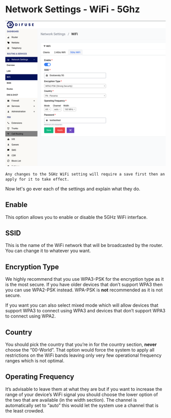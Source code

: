 # Network Settings - WiFi - 5Ghz

<a data-fancybox data-src="./img/4.png" data-caption="Network Settings - WiFi - 5hz">
  <img src="./img/4.png" />
</a>

```admonish note
Any changes to the 5GHz WiFi setting will require a save first then an apply for it to take effect.
```

Now let's go ever each of the settings and explain what they do.

## Enable

This option allows you to enable or disable the 5GHz WiFi interface.

## SSID

This is the name of the WiFi network that will be broadcasted by the router. You can change it to whatever you want.

## Encryption Type

We highly recommend that you use WPA3-PSK for the encryption type as it is the most secure. If you have older devices that don’t support WPA3 then you can use WPA2-PSK instead. WPA-PSK is **not** recommended as it is not secure.

If you want you can also select mixed mode which will allow devices that support WPA3 to connect using WPA3 and devices that don’t support WPA3 to connect using WPA2.

## Country

You should pick the country that you’re in for the country section, <b>never</b> choose the “00-World”. That option would force the system to apply all restrictions on the WiFi bands leaving only very few operational frequency ranges which is not optimal.

## Operating Frequency

It’s advisable to leave them at what they are but if you want to increase the range of your device’s WiFi signal you should choose the lower option of the two that are available (in the width section). The channel is automatically set to “auto” this would let the system use a channel that is the least crowded.
